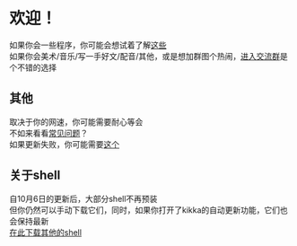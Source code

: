 ﻿# 欢迎！  
如果你会一些程序，你可能会想试着了解[这些]( https://github.com/Taromati2/Taromati2/blob/master/docs/entry_guidance.md#%E5%BC%80%E5%8F%91%E7%94%A8%E6%9C%BA%E8%83%BD )  
如果你会美术/音乐/写一手好文/配音/其他，或是想加群图个热闹，[进入交流群]( https://github.com/Taromati2/Taromati2#%E4%BA%A4%E6%B5%81%E7%BE%A4 )是个不错的选择  

## 其他  
取决于你的网速，你可能需要耐心等会  
不如来看看[常见问题]( ../Q&A.md )？  
如果更新失败，你可能需要[这个]( https://github.com/Taromati2/Taromati2/blob/master/docs/points_for_attention.md#%E4%B8%80%E5%88%9D%E6%AC%A1%E5%90%AF%E5%8A%A8%E6%9B%B4%E6%96%B0 )  

## 关于shell  
自10月6日的更新后，大部分shell不再预装  
但你仍然可以手动下载它们，同时，如果你打开了kikka的自动更新功能，它们也会保持最新  
[在此下载其他的shell]( https://github.com/Taromati2/Taromati2/releases/tag/shell_list )  
